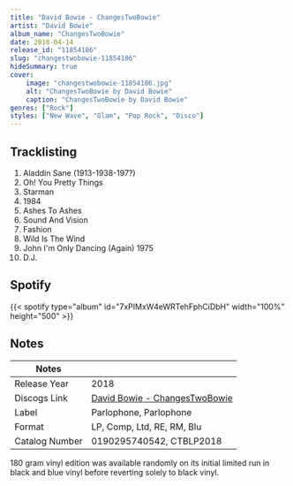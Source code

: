 ```yaml
---
title: "David Bowie - ChangesTwoBowie"
artist: "David Bowie"
album_name: "ChangesTwoBowie"
date: 2018-04-14
release_id: "11854186"
slug: "changestwobowie-11854186"
hideSummary: true
cover:
    image: "changestwobowie-11854186.jpg"
    alt: "ChangesTwoBowie by David Bowie"
    caption: "ChangesTwoBowie by David Bowie"
genres: ["Rock"]
styles: ["New Wave", "Glam", "Pop Rock", "Disco"]
---
```

## Tracklisting
1. Aladdin Sane (1913-1938-197?) 
2. Oh! You Pretty Things
3. Starman
4. 1984
5. Ashes To Ashes
6. Sound And Vision
7. Fashion
8. Wild Is The Wind
9. John I'm Only Dancing (Again) 1975
10. D.J.
## Spotify
{{< spotify type="album" id="7xPIMxW4eWRTehFphCiDbH" width="100%" height="500" >}}


## Notes
| Notes          |             |
| ---------------| ----------- |
| Release Year   | 2018 |
| Discogs Link   | [David Bowie - ChangesTwoBowie](https://www.discogs.com/release/11854186-David-Bowie-ChangesTwoBowie) |
| Label          | Parlophone, Parlophone |
| Format         | LP, Comp, Ltd, RE, RM, Blu |
| Catalog Number | 0190295740542, CTBLP2018 |

180 gram vinyl edition was available randomly on its initial limited run in black and blue vinyl before reverting solely to black vinyl.
